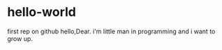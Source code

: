# hello-world
first rep on github
hello,Dear. i'm little man in programming and i want to grow up. 
